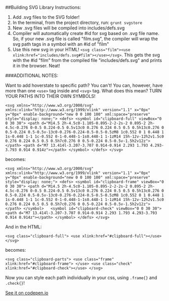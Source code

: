 ##Building SVG Library Instructions:

1. Add .svg files to the SVG folder!
2. In the terminal, from the project directory, run: `grunt svgstore`
3. New .svg files will be compiled into includes/defs.svg
4. Compiler will automatically create #id for svg based on .svg file name. So, if your new .svg file is called "film.svg", the compiler will wrap the svg path tags in a symbol with an #id of "film"
5. Use this new svg in your HTML! `<svg class="film"><use xlink:href="includes/defs.svg#film"></use></svg>`. This gets the svg with the #id "film" from the compiled file "includes/defs.svg" and prints it in the browser. Neat!

###ADDITIONAL NOTES:

Want to add hoverstate to specific path? You can't! You can, however, have more than one `<use>` tag inside and `<svg>` tag. What does this mean? TURN YOUR PATHS INTO THEIR OWN SYMBOLS!

`<svg xmlns="http://www.w3.org/2000/svg" xmlns:xlink="http://www.w3.org/1999/xlink" version="1.1" x="0px" y="0px" enable-background="new 0 0 100 100" xml:space="preserve" style="display: none;">
  <defs>
<symbol id="clipboard-full" viewBox="0 0 30 30">
<path d="M14.5 2h-4.5c0-1.105-0.895-2-2-2s-2 0.895-2 2h-4.5c-0.276 0-0.5 0.224-0.5 0.5v13c0 0.276 0.224 0.5 0.5 0.5h13c0.276 0 0.5-0.224 0.5-0.5v-13c0-0.276-0.224-0.5-0.5-0.5zM8 1c0.552 0 1 0.448 1 1s-0.448 1-1 1c-0.552 0-1-0.448-1-1s0.448-1 1-1zM14 15h-12v-12h2v1.5c0 0.276 0.224 0.5 0.5 0.5h7c0.276 0 0.5-0.224 0.5-0.5v-1.5h2v12z"></path>
<path d="M7 13.414l-3.207-3.707 0.914-0.914 2.293 1.793 4.293-3.793 0.914 0.914z"></path>
  </symbol>
  </defs>
</svg>`

becomes:    

  `<svg xmlns="http://www.w3.org/2000/svg" xmlns:xlink="http://www.w3.org/1999/xlink" version="1.1" x="0px" y="0px" enable-background="new 0 0 100 100" xml:space="preserve" style="display: none;">
    <defs>
  <symbol id="clipboard-frame" viewBox="0 0 30 30">
<path d="M14.5 2h-4.5c0-1.105-0.895-2-2-2s-2 0.895-2 2h-4.5c-0.276 0-0.5 0.224-0.5 0.5v13c0 0.276 0.224 0.5 0.5 0.5h13c0.276 0 0.5-0.224 0.5-0.5v-13c0-0.276-0.224-0.5-0.5-0.5zM8 1c0.552 0 1 0.448 1 1s-0.448 1-1 1c-0.552 0-1-0.448-1-1s0.448-1 1-1zM14 15h-12v-12h2v1.5c0 0.276 0.224 0.5 0.5 0.5h7c0.276 0 0.5-0.224 0.5-0.5v-1.5h2v12z"></path>
  </symbol>  
  <symbol id="clipboard-check" viewBox="0 0 30 30">
<path d="M7 13.414l-3.207-3.707 0.914-0.914 2.293 1.793 4.293-3.793 0.914 0.914z"></path>
  </symbol>
  </defs>
</svg>`


And in the HTML:

`<svg class="clipboard-full">
  <use xlink:href="#clipboard-full"></use>
</svg>`

becomes:

`<svg class="clipboard-parts">
    <use class="frame" xlink:href="#clipboard-frame">
  </use>
  <use class="check" xlink:href="#clipboard-check"></use>
</svg>`

Now you can style each path individually in your css, using `.frame{}` and `.check{}`!

[See it on codepen.io](http://codepen.io/jwnardini/pen/VPQroE)
